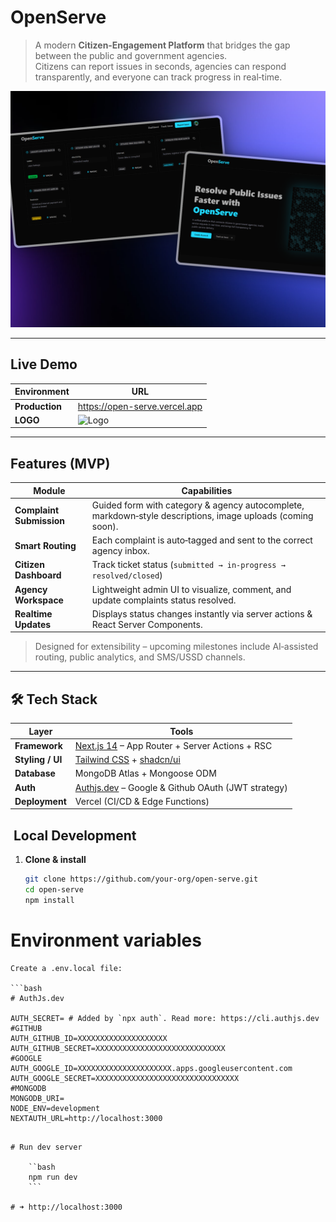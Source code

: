 # OpenServe 

> A modern **Citizen‑Engagement Platform** that bridges the gap between the public and government agencies.  
> Citizens can report issues in seconds, agencies can respond transparently, and everyone can track progress in real‑time.

![OpenServe hero](./public/mockup-preview.png)

---

## Live Demo

| Environment    | URL                             |
| -------------- | ------------------------------- |
| **Production** | <https://open-serve.vercel.app> |
| **LOGO**       | ![Logo](./app/favicon.ico)      |

---

## Features (MVP)

| Module                   | Capabilities                                                                                               |
| ------------------------ | ---------------------------------------------------------------------------------------------------------- |
| **Complaint Submission** | Guided form with category & agency autocomplete, markdown‑style descriptions, image uploads (coming soon). |
| **Smart Routing**        | Each complaint is auto‑tagged and sent to the correct agency inbox.                                        |
| **Citizen Dashboard**    | Track ticket status (`submitted → in‑progress → resolved/closed`)                                          |
| **Agency Workspace**     | Lightweight admin UI to visualize, comment, and update complaints status resolved.                         |
| **Realtime Updates**     | Displays status changes instantly via server actions & React Server Components.                            |

> Designed for extensibility – upcoming milestones include AI‑assisted routing, public analytics, and SMS/USSD channels.

---

## 🛠 Tech Stack

| Layer            | Tools                                                                          |
| ---------------- | ------------------------------------------------------------------------------ |
| **Framework**    | [Next.js 14](https://nextjs.org/) – App Router + Server Actions + RSC          |
| **Styling / UI** | [Tailwind CSS](https://tailwindcss.com/) + [shadcn/ui](https://ui.shadcn.com/) |
| **Database**     | MongoDB Atlas + Mongoose ODM                                                   |
| **Auth**         | [Authjs.dev](https://authjs.dev/) – Google & Github OAuth (JWT strategy)       |
| **Deployment**   | Vercel (CI/CD & Edge Functions)                                                |

##  Local Development

1. **Clone & install**

   ```bash
   git clone https://github.com/your‑org/open‑serve.git
   cd open‑serve
   npm install

   ```

# Environment variables

    Create a .env.local file:

    ```bash
    # AuthJs.dev

    AUTH_SECRET= # Added by `npx auth`. Read more: https://cli.authjs.dev
    #GITHUB
    AUTH_GITHUB_ID=XXXXXXXXXXXXXXXXXXXX
    AUTH_GITHUB_SECRET=XXXXXXXXXXXXXXXXXXXXXXXXXXXXX
    #GOOGLE
    AUTH_GOOGLE_ID=XXXXXXXXXXXXXXXXXXXXX.apps.googleusercontent.com
    AUTH_GOOGLE_SECRET=XXXXXXXXXXXXXXXXXXXXXXXXXXXXXXXX
    #MONGODB
    MONGODB_URI=
    NODE_ENV=development
    NEXTAUTH_URL=http://localhost:3000

````

# Run dev server

    ``bash
    npm run dev
    ```

# ➜ http://localhost:3000
````
